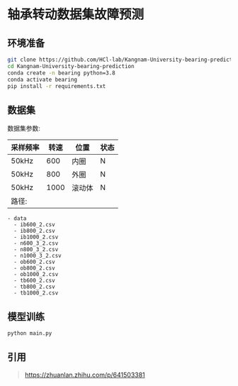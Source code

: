 # 轴承转动数据集故障预测

## 环境准备

```bash
git clone https://github.com/HCl-lab/Kangnam-University-bearing-prediction.git
cd Kangnam-University-bearing-prediction
conda create -n bearing python=3.8
conda activate bearing
pip install -r requirements.txt
```

## 数据集

数据集参数:


| 采样频率 | 转速 | 位置   | 状态 |
| -------- | ---- | ------ | ---- |
| 50kHz    | 600  | 内圈   | N    |
| 50kHz    | 800  | 外圈   | N    |
| 50kHz    | 1000 | 滚动体 | N    |
| 路径:    |      |        |      |
```
- data
  - ib600_2.csv
  - ib800_2.csv
  - ib1000_2.csv
  - n600_3_2.csv
  - n800_3_2.csv
  - n1000_3_2.csv
  - ob600_2.csv
  - ob800_2.csv
  - ob1000_2.csv
  - tb600_2.csv
  - tb800_2.csv
  - tb1000_2.csv
```


## 模型训练

```bash
python main.py
```

## 引用
> https://zhuanlan.zhihu.com/p/641503381
